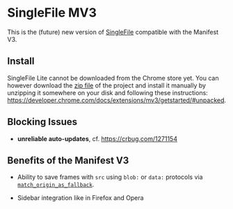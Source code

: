 # SingleFile MV3

This is the (future) new version of
[SingleFile](https://github.com/gildas-lormeau/SingleFile) compatible with the
Manifest V3.

## Install

SingleFile Lite cannot be downloaded from the Chrome store yet. You can however
download the
[zip file](https://github.com/gildas-lormeau/SingleFile-Lite/archive/refs/heads/main.zip)
of the project and install it manually by unzipping it somewhere on your disk
and following these instructions:
https://developer.chrome.com/docs/extensions/mv3/getstarted/#unpacked.

## Blocking Issues

- **unreliable auto-updates**, cf. https://crbug.com/1271154

## Benefits of the Manifest V3

- Ability to save frames with `src` using `blob:` or `data:` protocols via 
  [`match_origin_as_fallback`](https://developer.chrome.com/docs/extensions/mv3/content_scripts/#match_origin_as_fallback).

- Sidebar integration like in Firefox and Opera
